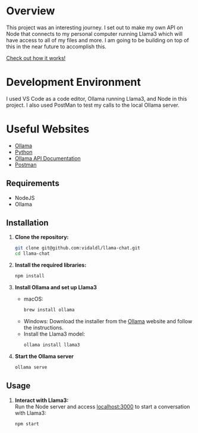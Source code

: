 # Overview
 This project was an interesting journey. I set out to make my own API on Node that connects to my personal computer running Llama3 which will have access to all of my files and more. I am going to be building on top of this in the near future to accomplish this.
 
 

[Check out how it works!](https://youtu.be/2X6Kk8yyPNA)

# Development Environment

I used VS Code as a code editor, Ollama running Llama3, and Node in this project. I also used PostMan to test my calls to the local Ollama server.

# Useful Websites

* [Ollama](https://ollama.com/)
* [Python](https://www.w3schools.com/typescript/)
* [Ollama API Documentation](https://github.com/ollama/ollama/blob/main/docs/api.md#generate-a-completion)
* [Postman](https://www.postman.com/)


## Requirements

- NodeJS
- Ollama


## Installation

1. **Clone the repository:**
   ```bash
   git clone git@github.com:vidaldl/llama-chat.git
   cd llama-chat
   ```

2. **Install the required libraries:**
   ```bash
   npm install
   ```

3. **Install Ollama and set up Llama3**
    - macOS:
        ```bash
        brew install ollama
        ```
    - Windows:
        Download the installer from the [Ollama](https://ollama.com/) website and follow the instructions.
    - Install the Llama3 model:
        ```bash
        ollama install llama3
        ```

4. **Start the Ollama server**
   ```bash
   ollama serve
   ```

## Usage
1. **Interact with Llama3:** \
    Run the Node server and access [localhost:3000](http://localhost:3000/) to start a conversation with Llama3:
    ```bash
   npm start
   ```

